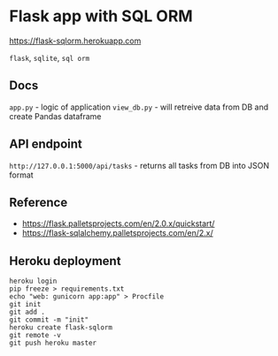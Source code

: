 # Flask app with SQL ORM
https://flask-sqlorm.herokuapp.com

`flask`, `sqlite`, `sql orm`

## Docs
`app.py` - logic of application
`view_db.py` - will retreive data from DB and create Pandas dataframe 

## API endpoint
`http://127.0.0.1:5000/api/tasks` - returns all tasks from DB into JSON format

## Reference
- https://flask.palletsprojects.com/en/2.0.x/quickstart/
- https://flask-sqlalchemy.palletsprojects.com/en/2.x/

## Heroku deployment

```shell
heroku login
pip freeze > requirements.txt
echo "web: gunicorn app:app" > Procfile
git init
git add .
git commit -m "init"
heroku create flask-sqlorm
git remote -v 
git push heroku master
```
